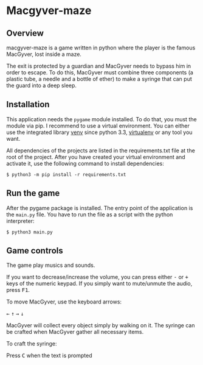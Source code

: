 # Macgyver-maze

## Overview
macgyver-maze is a game written in python where the player is the famous MacGyver, lost inside a maze. 

The exit is protected by a guardian and MacGyver needs to bypass him in order to escape. To do this, MacGyver 
must combine three components (a plastic tube, a needle and a bottle of ether) to make a syringe 
that can put the guard into a deep sleep.

## Installation
This application needs the `pygame` module installed. To do that, you must the module via pip. I recommend to use a
virtual environment. You can either use the integrated library [venv](https://docs.python.org/3.8/library/venv.html) 
since python 3.3, [virtualenv](https://virtualenv.pypa.io/en/latest/) or any tool you want.

All dependencies of the projects are listed in the requirements.txt file at the root of the project. 
After you have created your virtual environment and activate it, use the following command to install dependencies:

```shell script
$ python3 -m pip install -r requirements.txt
```

## Run the game
After the pygame package is installed. The entry point of the application is the `main.py` file.
You have to run the file as a script with the python interpreter:

```shell script
$ python3 main.py
```

## Game controls

The game play musics and sounds. 

If you want to decrease/increase the volume, 
you can press either <kbd>-</kbd> or <kbd>+</kbd> keys of the numeric keypad.
If you simply want to mute/unmute the audio, press <kbd>F1</kbd>.

To move MacGyver, use the keyboard arrows:

<kbd>←</kbd> <kbd>↑</kbd> <kbd>→</kbd> <kbd>↓</kbd>

MacGyver will collect every object simply by walking on it. 
The syringe can be crafted when MacGyver gather all necessary items.

To craft the syringe:

Press <kbd>C</kbd> when the text is prompted
